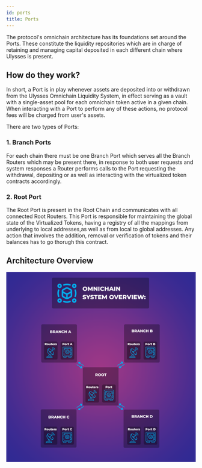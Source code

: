 ```yaml
---
id: ports
title: Ports
---
```


[//]: # (TODO: create some segway into the Ports and Virtual Liquidity sections, making use of some links to respenctive docs pages)
[//]: # (TODO: Add better examples)


The protocol's omnichain architecture has its foundations set around the Ports. These constitute the liquidity repositories which are in charge of retaining and managing capital deposited in each different chain where Ulysses is present.

## How do they work?

In short, a Port is in play whenever assets are deposited into or withdrawn from the Ulysses Omnichain Liquidity System, in effect serving as a vault with a single-asset pool for each omnichain token active in a given chain. When interacting with a Port to perform any of these actions, no protocol fees will be charged from user's assets.   

There are two types of Ports:

### 1. Branch Ports
For each chain there must be one Branch Port which serves all the Branch Routers which may be present there, in response to both user requests and system responses a Router performs calls to the Port requesting the withdrawal, depositing or as well as interacting with the virtualized token contracts accordingly.

### 2. Root Port
The Root Port is present in the Root Chain and communicates with all connected Root Routers. This Port is responsible for maintaining the global state of the Virtualized Tokens, having a registry of all the mappings from underlying to local addresses,as well as from local to global addresses. Any action that involves the addition, removal or verification of tokens and their balances has to go thorugh this contract.

## Architecture Overview

![Omnichain_Architecture](./images/Ulysses_Omnichain_Layout.png)


